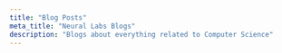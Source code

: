 ```yaml
---
title: "Blog Posts"
meta_title: "Neural Labs Blogs"
description: "Blogs about everything related to Computer Science"
---
```

